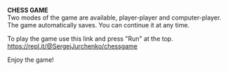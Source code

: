 <b>CHESS GAME</b><br>
Two modes of the game are available, player-player and computer-player. The game automatically saves. You can continue it at any time.

To play the game use this link and press "Run" at the top.
https://repl.it/@SergejJurchenko/chessgame

Enjoy the game!
